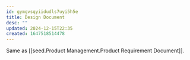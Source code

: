 ```yaml
---
id: gymgvsqyiidudls7uyi5h5e
title: Design Document
desc: ""
updated: 2024-12-15T22:35
created: 1647518514478
---
```


Same as [[seed.Product Management.Product Requirement Document]].

